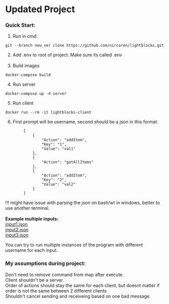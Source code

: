 # Updated Project
### Quick Start:
1. Run in cmd:
```
git --branch new_ver clone https://github.com/nircoren/lightblocks.git
```
2. Add .env to root of project. Make sure its called .env <br></br>
3. Build images
```
docker-compose build
```
4. Run server

```
docker-compose up -d server
```
5. Run client

```
docker run --rm -it lightblocks-client
```
6. First prompt will be username, second should be a json in this format:
```
		[
			{
				"Action": "addItem",
				"Key": "1",
				"Value": "val1"
			},
			{
				"Action": "getAllItems"
			},
			{
				"Action": "addItem",
				"Key": "2",
				"Value": "val2"
			}
		]
```
  !!! might have issue with parsing the json on bash/wt in windows, better to use another terminal. <br />
  <br />
<b>Example multiple inputs:  </b><br/>
[input1.json](https://github.com/user-attachments/files/16645653/input1.json)  <br/>
[input2.json](https://github.com/user-attachments/files/16645651/input2.json)  <br/>
[input3.json](https://github.com/user-attachments/files/16645652/input3.json)  <br/>

You can try to run multiple instances of the program with different username for each input.

### My assumptions during project:
Don't need to remove command from map after execute. <br />
	Client shouldn't be a server. <br />
	Order of actions should stay the same for each client, but doesnt matter if order is not the same between 2 different clients <br />
	Shouldn't cancel sending and receiveing based on one bad message. <br />
